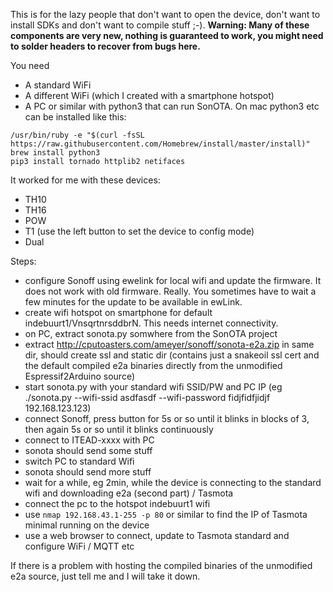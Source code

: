 This is for the lazy people that don't want to open the device, don't want to install SDKs and don't want to compile stuff ;-). **Warning: Many of these components are very new, nothing is guaranteed to work, you might need to solder headers to recover from bugs here.**

You need
* A standard WiFi
* A different WiFi (which I created with a smartphone hotspot)
* A PC or similar with python3 that can run SonOTA. On mac python3 etc can be installed like this:
```
/usr/bin/ruby -e "$(curl -fsSL https://raw.githubusercontent.com/Homebrew/install/master/install)"
brew install python3
pip3 install tornado httplib2 netifaces
```

It worked for me with these devices:
* TH10
* TH16
* POW
* T1 (use the left button to set the device to config mode)
* Dual

Steps:
* configure Sonoff using ewelink for local wifi and update the firmware. It does not work with old firmware. Really. You sometimes have to wait a few minutes for the update to be available in ewLink.
* create wifi hotspot on smartphone for default indebuurt1/VnsqrtnrsddbrN. This needs internet connectivity.
* on PC, extract sonota.py somwhere from the SonOTA project
* extract http://cputoasters.com/ameyer/sonoff/sonota-e2a.zip in same dir, should create ssl and static dir (contains just a snakeoil ssl cert and the default compiled e2a binaries directly from the unmodified Espressif2Arduino source)
* start sonota.py with your standard wifi SSID/PW and PC IP (eg ./sonota.py --wifi-ssid asdfasdf --wifi-password fidjfidfjidjf 192.168.123.123)
* connect Sonoff, press button for 5s or so until it blinks in blocks of 3, then again 5s or so until it blinks continuously
* connect to ITEAD-xxxx with PC
* sonota should send some stuff
* switch PC to standard Wifi
* sonota should send more stuff
* wait for a while, eg 2min, while the device is connecting to the standard wifi and downloading e2a (second part) / Tasmota
* connect the pc to the hotspot indebuurt1 wifi
* use `nmap 192.168.43.1-255 -p 80` or similar to find the IP of Tasmota minimal running on the device
* use a web browser to connect, update to Tasmota standard and configure WiFi / MQTT etc

If there is a problem with hosting the compiled binaries of the unmodified e2a source, just tell me and I will take it down.